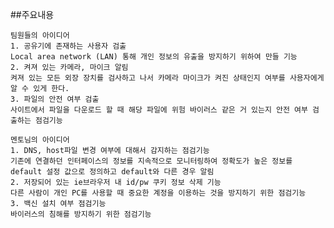 ##주요내용

    팀원들의 아이디어 
    1. 공유기에 존재하는 사용자 검출
    Local area network (LAN) 통해 개인 정보의 유출을 방지하기 위하여 만들 기능
    2. 켜져 있는 카메라, 마이크 알림
    켜져 있는 모든 외장 장치를 검사하고 나서 카메라 마이크가 켜진 상태인지 여부를 사용자에게 알 수 있게 한다.
    3. 파일의 안전 여부 검출
    사이트에서 파일을 다운로드 할 때 해당 파일에 위험 바이러스 같은 거 있는지 안전 여부 검출하는 점검기능

    멘토님의 아이디어
    1. DNS, host파일 변경 여부에 대해서 감지하는 점검기능
    기존에 연결하던 인터페이스의 정보를 지속적으로 모니터링하여 정확도가 높은 정보를 default 설정 값으로 정의하고 default와 다른 경우 알림
    2. 저장되어 있는 ie브라우저 내 id/pw 쿠키 정보 삭제 기능
    다른 사람이 개인 PC를 사용할 때 중요한 계정을 이용하는 것을 방지하기 위한 점검기능
    3. 백신 설치 여부 점검기능  
    바이러스의 침해를 방지하기 위한 점검기능
